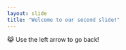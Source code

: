 ```yaml
---
layout: slide
title: "Welcome to our second slide!"
---
```

:joy_cat:
Use the left arrow to go back!
